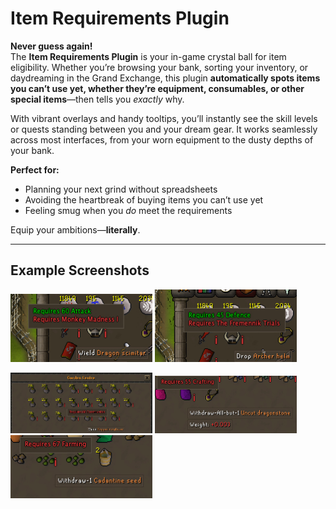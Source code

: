 # Item Requirements Plugin

**Never guess again!**  
The **Item Requirements Plugin** is your in-game crystal ball for item eligibility. Whether you’re browsing your bank, sorting your inventory, or daydreaming in the Grand Exchange, this plugin **automatically spots items you can’t use yet, whether they’re equipment, consumables, or other special items**—then tells you *exactly* why.  

With vibrant overlays and handy tooltips, you’ll instantly see the skill levels or quests standing between you and your dream gear. It works seamlessly across most interfaces, from your worn equipment to the dusty depths of your bank.  

**Perfect for:**  
- Planning your next grind without spreadsheets  
- Avoiding the heartbreak of buying items you can’t use yet  
- Feeling smug when you *do* meet the requirements  

Equip your ambitions—**literally**.  

---

## Example Screenshots

<p float="left">
  <img src="src/main/resources/screenshots/250806115631.jpg" width="45%" />
  <img src="src/main/resources/screenshots/250806115651.jpg" width="45%" />
</p>
<p float="left">
  <img src="src/main/resources/screenshots/250806115745.jpg" width="45%" />
  <img src="src/main/resources/screenshots/250806120200.jpg" width="45%" />
  <img src="src/main/resources/screenshots/250806120216.jpg" width="45%" />
</p>
